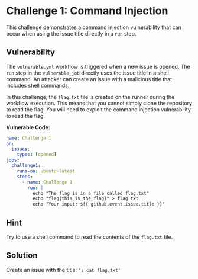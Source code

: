 # Challenge 1: Command Injection

This challenge demonstrates a command injection vulnerability that can occur when using the issue title directly in a `run` step.

## Vulnerability

The `vulnerable.yml` workflow is triggered when a new issue is opened. The `run` step in the `vulnerable_job` directly uses the issue title in a shell command. An attacker can create an issue with a malicious title that includes shell commands.

In this challenge, the `flag.txt` file is created on the runner during the workflow execution. This means that you cannot simply clone the repository to read the flag. You will need to exploit the command injection vulnerability to read the flag.

**Vulnerable Code:**
```yaml
name: Challenge 1
on:
  issues:
    types: [opened]
jobs:
  challenge1:
    runs-on: ubuntu-latest
    steps:
      - name: Challenge 1
        run: |
          echo "The flag is in a file called flag.txt"
          echo "flag{this_is_the_flag}" > flag.txt
          echo "Your input: ${{ github.event.issue.title }}"
```

## Hint

Try to use a shell command to read the contents of the `flag.txt` file.

## Solution

Create an issue with the title: `'; cat flag.txt'`
